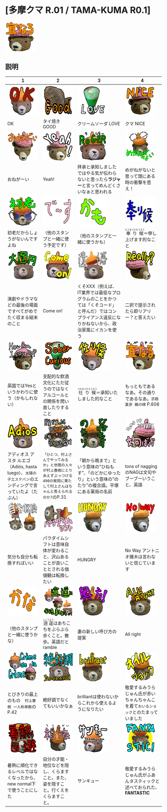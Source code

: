 # [多摩クマ R.01 / TAMA-KUMA R0.1]

![](R.01/images/PXL_20240628_100008457_main.png)

## 説明

|1|2|3|4|
|-|-|-|-|
|![1](R.01/images/IMG_4334_OK.png)|![](R.01/images/PXL_20231208_095949460_good.png)|![](R.01/images/PXL_20240623_052110621_LOVE.png)|![](R.01/images/PXL_20240628_095956204_nice.png)|
|OK|タイ焼き GOOD|クリームソーダ LOVE|クマ NICE|
|![](R.01/images/PXL_20240628_100021899_おねがーい.png)|![](R.01/images/PXL_20240628_100118865_yeah3.png)|![](R.01/images/IMG_4336_rogrer.png)|![](R.01/images/IMG_4347_めがねがない.png)|
|おねがーい|Yeah!|拝承と承知しましたではやる気が伝わらないと思ったら**ラジャー**と言ってめんどくさいなぁと思われる|めがねがないと思って頭にある時の衝撃を思え！|
|![2](R.01/images/IMG_4345_初老.png)|![](R.01/images/messages_です.png)|![](R.01/images/messages_かも.png)|![](R.01/images/messages_奉りそろう.png)|
|初老だからしょうがないんですよね|（他のスタンプと一緒に使う予定です）|（他のスタンプと一緒に使うかも）|<ruby>奉り候<rp>（</rp><rt>たてまつりそうろう</rt><rp>）</rp></ruby>＝申し上げます的なこと|
|![](R.01/images/IMG_4349_大団円.png)|![](R.01/images/IMG_4337_come_on.png)|![](R.01/images/IMG_4349_遺憾.png)|![](R.01/images/PXL_20240628_100057584_really.png)|
|演劇やドラマなどの最後の場面ですべてがめでたく収まる結末のこと|Come on!|くそXXX（例えば、IT業界では最低なプログラムのことをかつては「くそコード」と呼んだ）ではコンプライアンス違反になりかねないから、政治家風にイカンを使う|二択で提示されたら即リアリー？と答えたい|
|![3](R.01/images/PXL_20240628_100118865_how_can_i_say_no.png)|![](R.01/images/PXL_20240623_052110621_sober_curious.png)|![](R.01/images/IMG_4334_仕り候.png)|![](R.01/images/PXL_20240628_100008457_宜なる.png)|
|英国ではYesというかわりに使う（かもしれない）|支配的な飲酒文化にただ従うのではなくアルコールとの関係を問い直したりすること|<ruby>仕り候<rp>（</rp><rt>つかまつりそうろう</rt><rp>）</rp></ruby>＝承知いたしました的なこと|もっともであるなあ。その通りであるなあ。`京極夏彦 鵺の碑` P.608|
|![](R.01/images/IMG_4348_adios.png)|![](R.01/images/IMG_4342_腹が立ったら自分にあたれ.png)|![](R.01/images/IMG_4342_ひねもすのたり.png)|![](R.01/images/PXL_20240628_100057584_文句ばっか.png)|
|アディオス アスタ ルエゴ（Adiós, hasta luego）、`太陽の子エステバン`のエンディングで言っていたよ（たぶん）|`「ひとつ、村上さんでやってみるか」と世間の人々が村上春樹にとりあえずぶっつける490の質問に果たして村上さんはちゃんと答えられるのか?`のP.31|「朝から晩まで」という意味の“ひねもす”、「のどかにゆったり」という意味の“のたり”の複合語。平塚にある薬局の名前|tons of naggingのNAGは文句やブーブーいうこと、英語|
|![4](R.01/images/IMG_4343_自分転換.png)|![](R.01/images/IMG_4343_パラダイムシフト.png)|![](R.01/images/IMG_4338_hungry.png)|![](R.01/images/IMG_4338_no_way.png)|
|気分も自分も転換すればいい|パラダイムシフトは意味自体が変わること、沢山あることが良いこととされる価値観は転換したい|HUNGRY|No Way アントニオ猪木は言わないと信じています|
|![](R.01/images/messages_かな.png)|![](R.01/images/3_kumas_逍遥.png)|![](R.01/images/IMG_4340_奥方.png)|![](R.01/images/IMG_4340_all_right.png)|
|（他のスタンプと一緒に使うかな）|<ruby>逍遥<rp>（</rp><rt>しょうよう</rt><rp>）</rp></ruby>はあちこちをぶらぶら歩くこと。散歩。英語だとramble|妻の新しい呼び方の提案|All right|
|![5](R.01/images/3_kumas_Crème_de_la_crème.png)|![](R.01/images/IMG_4349_絶好調.png)|![](R.01/images/IMG_4342_brilliant.png)|![](R.01/images/IMG_4347_オイルショック.png)|
|とびきりの最上のもの　`村上春樹 一人称単数`のP.42|絶好調でなくてもいいかなぁ|brilliantは使わないからこれから使えるようになりたい|敬愛するみうらじゅん氏が赤いちゃんちゃんこを着て`おいるショック`とのたまっていました|
|![](R.01/images/IMG_4339_暑熱回避.png)|![](R.01/images/IMG_4341_韜晦.png)|![](R.01/images/IMG_4337_サンキュー.png)|![](R.01/images/IMG_4339_FANTASTIC.png)|
|暑熱に順化できるレベルではなくなったから、new normal下で使うことにした|自分の才能・地位などを隠し、くらますこと。また、姿を隠すこと。行くえをくらますこと。|サンキュー|敬愛するみうらじゅん氏がふあんタスティックと述べておられた、**FANTASTIC**|
